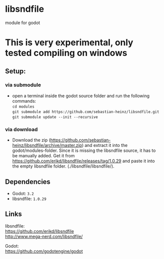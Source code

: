libsndfile
===
module for godot


# This is very experimental, only tested compiling on windows

## Setup:
### via submodule
- open a terminal inside the godot source folder and run the following commands:  
`cd modules`  
`git submodule add https://github.com/sebastian-heinz/libsndfile.git`  
`git submodule update --init --recursive`  

### via download 
- Download the zip (https://github.com/sebastian-heinz/libsndfile/archive/master.zip) and extract it into the godot/modules-folder.
  Since it is missing the libsndfile source, it has to be manually added. Get it from https://github.com/erikd/libsndfile/releases/tag/1.0.29 and paste it into the empty libsndfile folder. (./libsndfile/libsndfile/).

## Dependencies
- Godot: `3.2`
- libsndfile: `1.0.29`

## Links
libsndfile:  
https://github.com/erikd/libsndfile  
http://www.mega-nerd.com/libsndfile/  
  
Godot:  
https://github.com/godotengine/godot  
